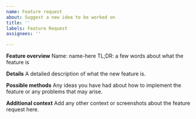 ```yaml
---
name: Feature request
about: Suggest a new idea to be worked on
title: ''
labels: Feature Request
assignees: ''

---
```


**Feature overview**
Name: name-here
TL;DR: a few words about what the feature is

**Details**
A detailed description of what the new feature is.

**Possible methods**
Any ideas you have had about how to implement the feature or any problems that may arise.

**Additional context**
Add any other context or screenshots about the feature request here.
